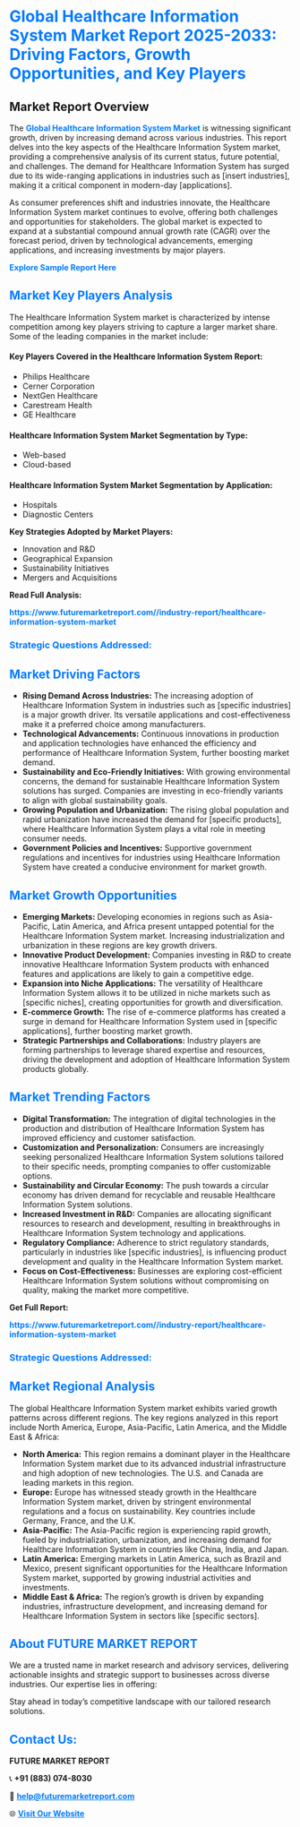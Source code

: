 <h1 style="color: #007BFF;">Global Healthcare Information System Market Report 2025-2033: Driving Factors, Growth Opportunities, and Key Players</h1>

<section id="overview">
<h2>Market Report Overview</h2>
<p>The <a href="https://www.futuremarketreport.com//industry-report/healthcare-information-system-market" style="color: #007BFF; text-decoration: none;"><strong>Global Healthcare Information System Market</strong></a> is witnessing significant growth, driven by increasing demand across various industries. This report delves into the key aspects of the Healthcare Information System market, providing a comprehensive analysis of its current status, future potential, and challenges. The demand for Healthcare Information System has surged due to its wide-ranging applications in industries such as [insert industries], making it a critical component in modern-day [applications].</p>
<p>As consumer preferences shift and industries innovate, the Healthcare Information System market continues to evolve, offering both challenges and opportunities for stakeholders. The global market is expected to expand at a substantial compound annual growth rate (CAGR) over the forecast period, driven by technological advancements, emerging applications, and increasing investments by major players.</p>
</section>

<section id="overview">
<p><a href="https://www.futuremarketreport.com//request-sample/reportId=82684" style="color: #007BFF; text-decoration: none;"><strong>Explore Sample Report Here</strong></a></p>
</section>

<section id="key-players">
<h2 style="color: #007BFF;">Market Key Players Analysis</h2>
<p>The Healthcare Information System market is characterized by intense competition among key players striving to capture a larger market share. Some of the leading companies in the market include:</p>
<h4>Key Players Covered in the Healthcare Information System Report:</h4>
<ul><li>Philips Healthcare</li><li>Cerner Corporation</li><li>NextGen Healthcare</li><li>Carestream Health</li><li>GE Healthcare</li></ul>
<h4>Healthcare Information System Market Segmentation by Type:</h4>
<ul><li>Web-based</li><li>Cloud-based</li></ul>

<h4>Healthcare Information System Market Segmentation by Application:</h4>
<ul><li>Hospitals</li><li>Diagnostic Centers</li></ul>
<p><strong>Key Strategies Adopted by Market Players:</strong></p>
<ul>
<li>Innovation and R&D</li>
<li>Geographical Expansion</li>
<li>Sustainability Initiatives</li>
<li>Mergers and Acquisitions</li>
</ul>
</section>

<section>
<p><strong>Read Full Analysis: </strong></p><a href="https://www.futuremarketreport.com//industry-report/healthcare-information-system-market" style="color: #007BFF; text-decoration: none;"><strong>https://www.futuremarketreport.com//industry-report/healthcare-information-system-market</strong></a>
<h3 style="color: #007BFF;">Strategic Questions Addressed:</h3>
</section>

<section id="driving-factors">
<h2 style="color: #007BFF;">Market Driving Factors</h2>
<ul>
<li><strong>Rising Demand Across Industries:</strong> The increasing adoption of Healthcare Information System in industries such as [specific industries] is a major growth driver. Its versatile applications and cost-effectiveness make it a preferred choice among manufacturers.</li>
<li><strong>Technological Advancements:</strong> Continuous innovations in production and application technologies have enhanced the efficiency and performance of Healthcare Information System, further boosting market demand.</li>
<li><strong>Sustainability and Eco-Friendly Initiatives:</strong> With growing environmental concerns, the demand for sustainable Healthcare Information System solutions has surged. Companies are investing in eco-friendly variants to align with global sustainability goals.</li>
<li><strong>Growing Population and Urbanization:</strong> The rising global population and rapid urbanization have increased the demand for [specific products], where Healthcare Information System plays a vital role in meeting consumer needs.</li>
<li><strong>Government Policies and Incentives:</strong> Supportive government regulations and incentives for industries using Healthcare Information System have created a conducive environment for market growth.</li>
</ul>
</section>

<section id="growth-opportunities">
<h2 style="color: #007BFF;">Market Growth Opportunities</h2>
<ul>
<li><strong>Emerging Markets:</strong> Developing economies in regions such as Asia-Pacific, Latin America, and Africa present untapped potential for the Healthcare Information System market. Increasing industrialization and urbanization in these regions are key growth drivers.</li>
<li><strong>Innovative Product Development:</strong> Companies investing in R&D to create innovative Healthcare Information System products with enhanced features and applications are likely to gain a competitive edge.</li>
<li><strong>Expansion into Niche Applications:</strong> The versatility of Healthcare Information System allows it to be utilized in niche markets such as [specific niches], creating opportunities for growth and diversification.</li>
<li><strong>E-commerce Growth:</strong> The rise of e-commerce platforms has created a surge in demand for Healthcare Information System used in [specific applications], further boosting market growth.</li>
<li><strong>Strategic Partnerships and Collaborations:</strong> Industry players are forming partnerships to leverage shared expertise and resources, driving the development and adoption of Healthcare Information System products globally.</li>
</ul>
</section>

<section id="trending-factors">
<h2 style="color: #007BFF;">Market Trending Factors</h2>
<ul>
<li><strong>Digital Transformation:</strong> The integration of digital technologies in the production and distribution of Healthcare Information System has improved efficiency and customer satisfaction.</li>
<li><strong>Customization and Personalization:</strong> Consumers are increasingly seeking personalized Healthcare Information System solutions tailored to their specific needs, prompting companies to offer customizable options.</li>
<li><strong>Sustainability and Circular Economy:</strong> The push towards a circular economy has driven demand for recyclable and reusable Healthcare Information System solutions.</li>
<li><strong>Increased Investment in R&D:</strong> Companies are allocating significant resources to research and development, resulting in breakthroughs in Healthcare Information System technology and applications.</li>
<li><strong>Regulatory Compliance:</strong> Adherence to strict regulatory standards, particularly in industries like [specific industries], is influencing product development and quality in the Healthcare Information System market.</li>
<li><strong>Focus on Cost-Effectiveness:</strong> Businesses are exploring cost-efficient Healthcare Information System solutions without compromising on quality, making the market more competitive.</li>
</ul>
</section>

<section>
<p><strong>Get Full Report: </strong></p><a href="https://www.futuremarketreport.com//industry-report/healthcare-information-system-market" style="color: #007BFF; text-decoration: none;"><strong>https://www.futuremarketreport.com//industry-report/healthcare-information-system-market</strong></a>
<h3 style="color: #007BFF;">Strategic Questions Addressed:</h3>
</section>


<section id="regional-analysis">
<h2 style="color: #007BFF;">Market Regional Analysis</h2>
<p>The global Healthcare Information System market exhibits varied growth patterns across different regions. The key regions analyzed in this report include North America, Europe, Asia-Pacific, Latin America, and the Middle East & Africa:</p>
<ul>
<li><strong>North America:</strong> This region remains a dominant player in the Healthcare Information System market due to its advanced industrial infrastructure and high adoption of new technologies. The U.S. and Canada are leading markets in this region.</li>
<li><strong>Europe:</strong> Europe has witnessed steady growth in the Healthcare Information System market, driven by stringent environmental regulations and a focus on sustainability. Key countries include Germany, France, and the U.K.</li>
<li><strong>Asia-Pacific:</strong> The Asia-Pacific region is experiencing rapid growth, fueled by industrialization, urbanization, and increasing demand for Healthcare Information System in countries like China, India, and Japan.</li>
<li><strong>Latin America:</strong> Emerging markets in Latin America, such as Brazil and Mexico, present significant opportunities for the Healthcare Information System market, supported by growing industrial activities and investments.</li>
<li><strong>Middle East & Africa:</strong> The region’s growth is driven by expanding industries, infrastructure development, and increasing demand for Healthcare Information System in sectors like [specific sectors].</li>
</ul>
</section>

<footer>
<h2 style="color: #007BFF;">About FUTURE MARKET REPORT</h2>
<p>We are a trusted name in market research and advisory services, delivering actionable insights and strategic support to businesses across diverse industries. Our expertise lies in offering:</p>

<p>Stay ahead in today’s competitive landscape with our tailored research solutions.</p>

<h2 style="color: #007BFF;">Contact Us:</h2>
<p><strong>FUTURE MARKET REPORT</strong></p>
<p>📞 <strong>+91 (883) 074-8030</strong></p>
<p>📧 <strong><a href="mailto:help@futuremarketreport.com" style="color: #007BFF;">help@futuremarketreport.com</a></strong></p>
<p>🌐 <strong><a href="https://www.futuremarketreport.com/" style="color: #007BFF;">Visit Our Website</a></strong></p>
</footer>